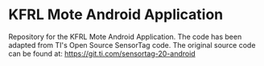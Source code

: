 # KFRL Mote Android Application

Repository for the KFRL Mote Android Application. The code has been adapted from TI's Open Source SensorTag code. The original source code can be found at: https://git.ti.com/sensortag-20-android 
